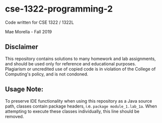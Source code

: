 # cse-1322-programming-2

Code written for CSE 1322 / 1322L

Mae Morella - Fall 2019

## Disclaimer

This repository contains solutions to many homework and lab assignments, and should be used only for reference and educational purposes. Plagiarism or uncredited use of copied code is in violation of the College of Computing's policy, and is not condoned.

## Usage Note:

To preserve IDE functionality when using this repository as a Java source path, classes contain package headers, i.e. `package module_1.lab_1a`. When attempting to execute these classes individually, this line should be removed.
